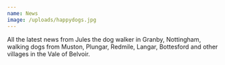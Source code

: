 ```yaml
---
name: News
image: /uploads/happydogs.jpg
---
```

All the latest news from Jules the dog walker in Granby, Nottingham, walking dogs from Muston, Plungar, Redmile, Langar, Bottesford and other villages in the Vale of Belvoir.
